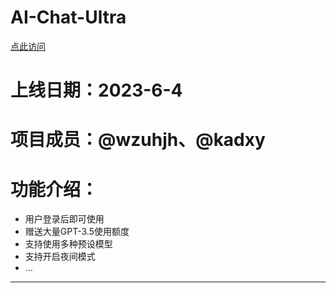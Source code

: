 # AI-Chat-Ultra
[点此访问](https://chat.wzunjh.top)
# 上线日期：2023-6-4
# 项目成员：@wzuhjh、@kadxy
# 功能介绍：
- 用户登录后即可使用
- 赠送大量GPT-3.5使用额度
- 支持使用多种预设模型
- 支持开启夜间模式
- ...
***
